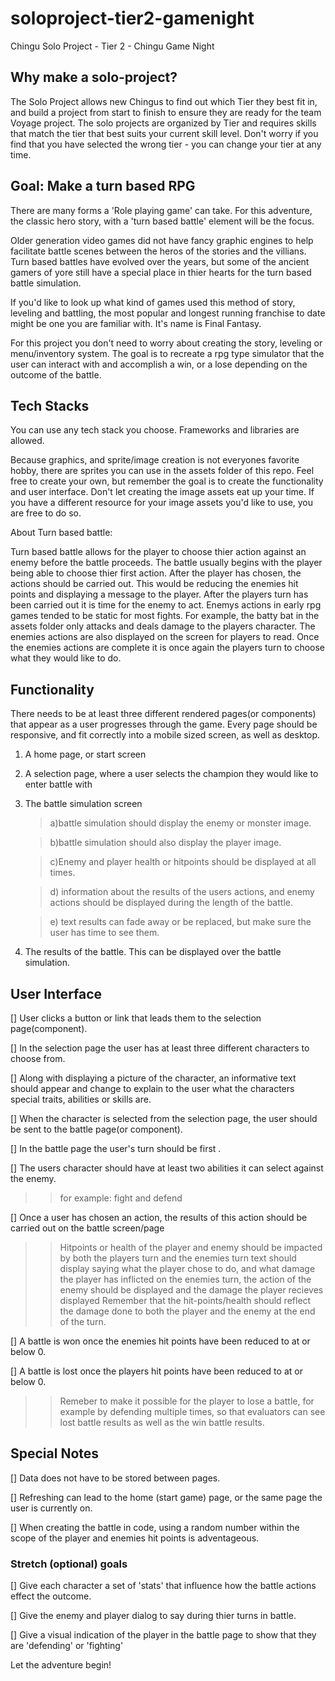 # soloproject-tier2-gamenight
Chingu Solo Project - Tier 2 - Chingu Game Night

## Why make a solo-project?

The Solo Project allows new Chingus to find out which Tier they best fit in, and build a project from start to finish to ensure they are ready for the team Voyage project.
The solo projects are organized by Tier and requires skills that match the tier that best suits your current skill level. Don't worry if you find that you have selected the wrong tier - you can change your tier at any time.

## Goal: Make a turn based RPG

There are many forms a 'Role playing game' can take.  For this adventure, the classic hero story, with a 'turn based battle' element will be the focus. 

Older generation video games did not have fancy graphic engines to help facilitate battle scenes between the heros 
of the stories and the villians.  Turn based battles have evolved over the years, but some of the ancient gamers of yore still have
a special place in thier hearts for the turn based battle simulation. 

If you'd like to look up what kind of games used this method of story, leveling and battling, the most popular and longest running
franchise to date might be one you are familiar with. It's name is Final Fantasy.   

For this project you don't need to worry about creating the story, leveling or menu/inventory system. The goal is to recreate a rpg type simulator
that the user can interact with and accomplish a win, or a lose depending on the outcome of the battle. 

## Tech Stacks

You can use any tech stack you choose. Frameworks and libraries are allowed. 

Because graphics, and sprite/image creation is not everyones favorite hobby, there are sprites you can use in the assets folder of this repo.
Feel free to create your own, but remember the goal is to create the functionality and user interface. 
Don't let creating the image assets eat up your time. If you have a different resource for your image assets you'd like to use, 
you are free to do so.

About Turn based battle: 

Turn based battle allows for the player to choose thier action against an enemy before the battle proceeds. 
The battle usually begins with the player being able to choose thier first action.  After the player has chosen, the actions should be 
carried out.  This would be reducing the enemies hit points and displaying a message to the player.
After the players turn has been carried out it is time for the enemy to act. 
Enemys actions in early rpg games tended to be static for most fights. For example, the batty bat in the assets folder only attacks and 
deals damage to the players character. The enemies actions are also displayed on the screen for players to read.  Once the enemies actions are complete it is once again the players turn to choose what they would like to do. 

## Functionality
 

There needs to be at least three different rendered pages(or components) that appear as a user progresses through the game. 
Every page should be responsive, and fit correctly into a mobile sized screen, as well as desktop.

1) A home page, or start screen 
2) A selection page, where a user selects the champion they would like to enter battle with
3) The battle simulation screen

   >a)battle simulation should display the enemy or monster image.

   >b)battle simulation should also display the player image.
 
   >c)Enemy and player health or hitpoints should be displayed at all times.
   
   >d) information about the results of the users actions, and enemy actions should be displayed during the length of the battle.
   
   >e) text results can fade away or be replaced, but make sure the user has time to see them.
   
4) The results of the battle.  This can be displayed over the battle simulation. 

## User Interface

[] User clicks a button or link that leads them to the selection page(component). 

[] In the selection page the user has at least three different characters to choose from. 

[] Along with displaying a picture of the character, an informative text should appear and change to explain
to the user what the characters special traits, abilities or skills are. 

[] When the character is selected from the selection page, the user should be sent to the battle page(or component).

[] In the battle page the user's turn should be first .

[] The users character should have at least two abilities it can select against the enemy.

>> for example:  fight and defend 

[] Once a user has chosen an action, the results of this action should be carried out on the battle screen/page

>> Hitpoints or health of the player and enemy should be impacted by both the players turn and the enemies turn
>> text should display saying what the player chose to do, and what damage the player has inflicted
>> on the enemies turn, the action of the enemy should be displayed and the damage the player recieves displayed
>> Remember that the hit-points/health should reflect the damage done to both the player and the enemy at the end of the turn.

[]  A battle is won once the enemies hit points have been reduced to at or below 0. 

[]  A battle is lost once the players hit points have been reduced to at or below 0.

>> Remeber to make it possible for the player to lose a battle, for example by defending multiple times, so that evaluators can see lost battle results as well as the win battle results. 

## Special Notes
[] Data does not have to be stored between pages. 

[] Refreshing can lead to the home (start game) page, or the same page the user is currently on.

[] When creating the battle in code, using a random number within the scope of the player and enemies hit points is adventageous.


### Stretch (optional) goals
[] Give each character a set of 'stats' that influence how the battle actions effect the outcome.

[] Give the enemy and player dialog to say during thier turns in battle. 

[] Give a visual indication of the player in the battle page to show that they are 'defending' or 'fighting'

Let the adventure begin! 
